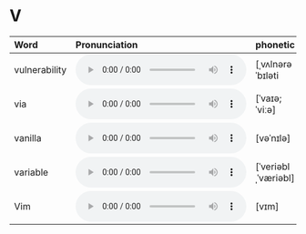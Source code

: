
# V

| Word  | Pronunciation | phonetic |
| :-- | :-- | :-- |
| vulnerability | <audio src="/public/audio/vulnerability.mp3" controls="controls" controlslist="nodownload"></audio> | [ˌvʌlnərəˈbɪləti |
| via | <audio src="/public/audio/via.mp3" controls="controls" controlslist="nodownload"></audio> | [ˈvaɪə; ˈviːə] |
| vanilla | <audio src="/public/audio/vanilla.mp3" controls="controls" controlslist="nodownload"></audio> | [vəˈnɪlə] |
| variable | <audio src="/public/audio/variable.mp3" controls="controls" controlslist="nodownload"></audio> | [ˈveriəblˌˈværiəbl] |
| Vim | <audio src="/public/audio/Vim.mp3" controls="controls" controlslist="nodownload"></audio> | [vɪm] |
